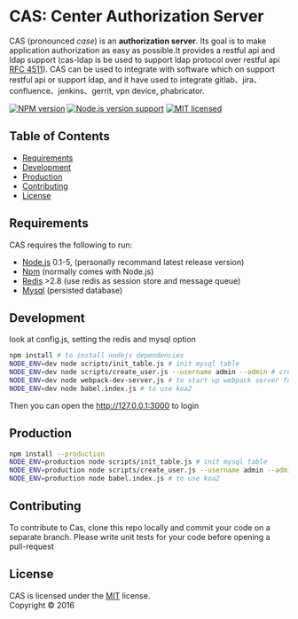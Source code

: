# CAS: Center Authorization Server

CAS (pronounced *case*) is an **authorization server**.
Its goal is to make application authorization as easy as possible.It provides a restful api and ldap support (cas-ldap is be used to support ldap protocol over restful api [RFC 4511](https://tools.ietf.org/html/rfc4511)). CAS can be used to integrate with software which on support restful api or support ldap, and it have used to integrate gitlab、jira、confluence、jenkins、gerrit, vpn device, phabricator.

[![NPM version][shield-npm]](#)
[![Node.js version support][shield-node]](#)
[![MIT licensed][shield-license]](#)


Table of Contents
-----------------

  * [Requirements](#requirements)
  * [Development](#Development)
  * [Production](#production)
  * [Contributing](#contributing)
  * [License](#license)


Requirements
------------

CAS requires the following to run:

  * [Node.js][node] 0.1-5, (personally recommand latest release version)
  * [Npm][npm] (normally comes with Node.js)
  * [Redis][redis] >2.8 (use redis as session store and message queue)
  * [Mysql][mysql] (persisted database)


Development
-----------
look at config.js, setting the redis and mysql option
```sh
npm install # to install nodejs dependencies
NODE_ENV=dev node scripts/init_table.js # init mysql table
NODE_ENV=dev node scripts/create_user.js --username admin --admin # create first user
NODE_ENV=dev node webpack-dev-server.js # to start up webpack server for develop
NODE_ENV=dev node babel.index.js # to use koa2
```
Then you can open the http://127.0.0.1:3000 to login


Production
-----------
```sh
npm install --production
NODE_ENV=production node scripts/init_table.js # init mysql table
NODE_ENV=production node scripts/create_user.js --username admin --admin # create first user
NODE_ENV=production node babel.index.js # to use koa2
```



Contributing
------------

To contribute to Cas, clone this repo locally and commit your code on a separate branch. Please write unit tests for your code before opening a pull-request


License
-------

CAS is licensed under the [MIT](#) license.  
Copyright &copy; 2016



[node]: https://nodejs.org/
[npm]: https://www.npmjs.com/
[mysql]: https://www.mysql.com/
[redis]: http://redis.io/
[shield-license]: https://img.shields.io/badge/license-MIT-blue.svg
[shield-node]: https://img.shields.io/badge/node.js%20support-0.10–5-brightgreen.svg
[shield-npm]: https://img.shields.io/badge/npm-v3.2.0-blue.svg
